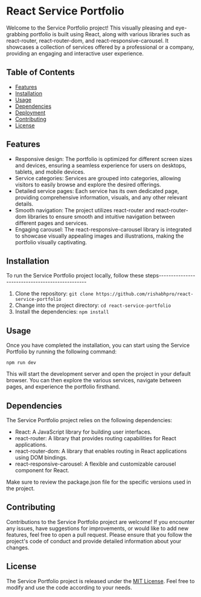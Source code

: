 # React Service Portfolio

Welcome to the Service Portfolio project! This visually pleasing and eye-grabbing portfolio is built using React, along with various libraries such as react-router, react-router-dom, and react-responsive-carousel. It showcases a collection of services offered by a professional or a company, providing an engaging and interactive user experience.

## Table of Contents

- [Features](#features)
- [Installation](#installation)
- [Usage](#usage)
- [Dependencies](#dependencies)
- [Deployment](#deployment)
- [Contributing](#contributing)
- [License](#license)

## Features

- Responsive design: The portfolio is optimized for different screen sizes and devices, ensuring a seamless experience for users on desktops, tablets, and mobile devices.
- Service categories: Services are grouped into categories, allowing visitors to easily browse and explore the desired offerings.
- Detailed service pages: Each service has its own dedicated page, providing comprehensive information, visuals, and any other relevant details.
- Smooth navigation: The project utilizes react-router and react-router-dom libraries to ensure smooth and intuitive navigation between different pages and services.
- Engaging carousel: The react-responsive-carousel library is integrated to showcase visually appealing images and illustrations, making the portfolio visually captivating.


## Installation

To run the Service Portfolio project locally, follow these steps------------------------------------------------

1. Clone the repository: `git clone https://github.com/rishabhpro/react-service-portfolio`
2. Change into the project directory: `cd react-service-portfolio`
3. Install the dependencies: `npm install`

## Usage

Once you have completed the installation, you can start using the Service Portfolio by running the following command:

```
npm run dev
```

This will start the development server and open the project in your default browser. You can then explore the various services, navigate between pages, and experience the portfolio firsthand.

## Dependencies

The Service Portfolio project relies on the following dependencies:

- React: A JavaScript library for building user interfaces.
- react-router: A library that provides routing capabilities for React applications.
- react-router-dom: A library that enables routing in React applications using DOM bindings.
- react-responsive-carousel: A flexible and customizable carousel component for React.

Make sure to review the package.json file for the specific versions used in the project.



## Contributing

Contributions to the Service Portfolio project are welcome! If you encounter any issues, have suggestions for improvements, or would like to add new features, feel free to open a pull request. Please ensure that you follow the project's code of conduct and provide detailed information about your changes.

## License

The Service Portfolio project is released under the [MIT License](LICENSE). Feel free to modify and use the code according to your needs.